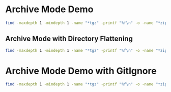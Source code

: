 # Archive Mode Demo

```sh
find -maxdepth 1 -mindepth 1 -name "*tgz" -printf "%f\n" -o -name "*zip" -printf "%f\n" | ../../gitifier.sh -z output
```

## Archive Mode with Directory Flattening

```sh
find -maxdepth 1 -mindepth 1 -name "*tgz" -printf "%f\n" -o -name "*zip" -printf "%f\n" | ../../gitifier.sh -z -l output
```

# Archive Mode Demo with GitIgnore

```sh
find -maxdepth 1 -mindepth 1 -name "*tgz" -printf "%f\n" -o -name "*zip" -printf "%f\n" | ../../gitifier.sh -z output -i gitignore.file
```
